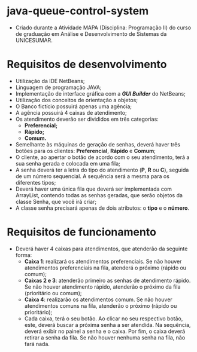 # java-queue-control-system
 * Criado durante a Atividade MAPA (Disciplina: Programação II) do curso de graduação em Análise e Desenvolvimento de Sistemas da UNICESUMAR.

# Requisitos de desenvolvimento
 * Utilização da IDE NetBeans;
 * Linguagem de programação JAVA;
 * Implementação de interface gráfica com a ***GUI Builder*** do NetBeans;
 * Utilização dos conceitos de orientação a objetos;
 * O Banco fictício possuirá apenas uma agência;
 * A agência possuirá 4 caixas de atendimento;
 * Os atendimento deverão ser divididos em três categorias:
   * **Preferencial;**
   * **Rápido;**
   * **Comum.**
 * Semelhante às máquinas de geração de senhas, deverá haver três botões para os clientes: **Preferencial**, **Rápido** e **Comum**;
 * O cliente, ao apertar o botão de acordo com o seu atendimento, terá a sua senha gerada e colocada em uma fila;
 * A senha deverá ter a letra do tipo do atendimento (**P**, **R** ou **C**), seguida de um número sequencial. A sequência será a mesma para os diferentes tipos;
 * Deverá haver uma única fila que deverá ser implementada com ArrayList, contendo todas as senhas geradas, que serão objetos da classe Senha, que você irá criar;
 * A classe senha precisará apenas de dois atributos: o **tipo** e o **número**.

 # Requisitos de funcionamento
  * Deverá haver 4 caixas para atendimentos, que atenderão da seguinte forma:
    * **Caixa 1**: realizará os atendimentos preferenciais. Se não houver atendimentos preferenciais na fila, atenderá o próximo (rápido ou comum);
    * **Caixas 2 e 3**: atenderão primeiro as senhas de atendimento rápido. Se não houver atendimento rápido, atenderão o próximo da fila (prioritário ou comum);
    * **Caixa 4**: realizarão os atendimentos comum. Se não houver atendimentos comuns na fila, atenderão o próximo (rápido ou prioritário);
    * Cada caixa, terá o seu botão. Ao clicar no seu respectivo botão, este, deverá buscar a próxima senha a ser atendida. Na sequência, deverá exibir no painel a senha e o caixa. Por fim, o caixa deverá retirar a senha da fila. Se não houver nenhuma senha na fila, não fará nada.
